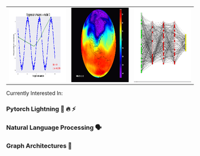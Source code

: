 <p align="center">
  <table class="center">
    <tr>
      <td valign="bottom"><img src="https://github.com/juxtafresh/juxtafresh/blob/main/regression_gif.gif" width="300" height="200"/></td>
      <td valign="bottom"><img src="https://github.com/juxtafresh/juxtafresh/blob/main/polar-vortex-from-space.gif" width="300" height="200"/></td>
      <td valign="top"><img src="https://github.com/juxtafresh/juxtafresh/blob/main/nueral_net.gif" width="300" height="200"/></td>
    </tr>
  </table>
</p>
  
  Currently Interested In:
  ### Pytorch Lightning 🐍 🔥 ⚡️
  ### Natural Language Processing 🗣
  ### Graph Architectures 💠      
